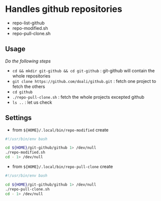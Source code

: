 # Handles github repositories

- repo-list-github
- repo-modified.sh
- repo-pull-clone.sh

## Usage

_Do the following steps_

- `cd && mkdir git-github && cd git-github` : git-github will contain the whole repositories
- `git clone https://github.com/doali/github.git` : fetch one project to fetch the others
- `cd github`
- `./repo-pull-clone.sh` : fetch the whole projects excepted github
- `ls ..` : let us check

## Settings

- from `${HOME}/.local/bin/repo-modified` create

```bash
#!/usr/bin/env bash

cd ${HOME}/git-github/github 1> /dev/null
./repo-modified.sh 
cd - 1> /dev/null
```

- from `${HOME}/.local/bin/repo-pull-clone` create

```bash
#!/usr/bin/env bash

cd ${HOME}/git-github/github 1> /dev/null
./repo-pull-clone.sh 
cd - 1> /dev/null
```


